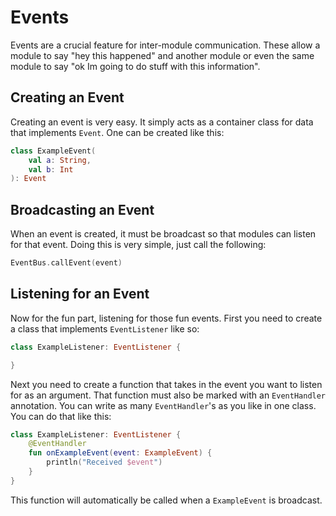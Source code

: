 # Events
Events are a crucial feature for inter-module communication.  These allow a module to say "hey this happened" and another module or even the same module to say "ok Im going to do stuff with this information".

## Creating an Event
Creating an event is very easy.  It simply acts as a container class for data that implements `Event`.  One can be created like this:

```kotlin
class ExampleEvent(
    val a: String,
    val b: Int
): Event
```

## Broadcasting an Event
When an event is created, it must be broadcast so that modules can listen for that event.  Doing this is very simple, just call the following:

```kotlin
EventBus.callEvent(event)
```

## Listening for an Event
Now for the fun part, listening for those fun events.  First you need to create a class that implements `EventListener` like so:

```kotlin
class ExampleListener: EventListener {

}
```

Next you need to create a function that takes in the event you want to listen for as an argument.  That function must also be marked with an `EventHandler` annotation.  You can write as many `EventHandler`'s as you like in one class.  You can do that like this:

```kotlin
class ExampleListener: EventListener {
    @EventHandler
    fun onExampleEvent(event: ExampleEvent) {
        println("Received $event")
    }
}
```

This function will automatically be called when a `ExampleEvent` is broadcast.
